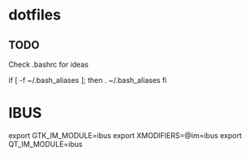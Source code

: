 # dotfiles

## TODO

Check .bashrc for ideas

if [ -f ~/.bash_aliases ]; then
    . ~/.bash_aliases
fi

# IBUS
export GTK_IM_MODULE=ibus
export XMODIFIERS=@im=ibus
export QT_IM_MODULE=ibus
